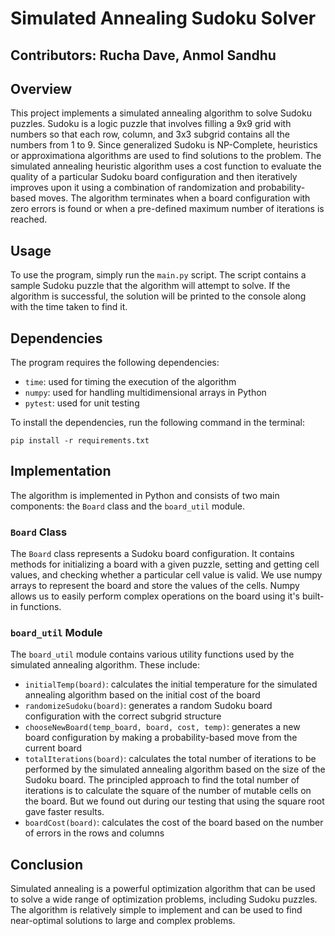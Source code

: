 # Simulated Annealing Sudoku Solver

## Contributors: Rucha Dave, Anmol Sandhu

## Overview

This project implements a simulated annealing algorithm to solve Sudoku puzzles. Sudoku is a logic puzzle that involves filling a 9x9 grid with numbers so that each row, column, and 3x3 subgrid contains all the numbers from 1 to 9. Since generalized Sudoku is NP-Complete, heuristics or approximationa algorithms are used to find solutions to the problem. The simulated annealing heuristic algorithm uses a cost function to evaluate the quality of a particular Sudoku board configuration and then iteratively improves upon it using a combination of randomization and probability-based moves. The algorithm terminates when a board configuration with zero errors is found or when a pre-defined maximum number of iterations is reached.

## Usage

To use the program, simply run the `main.py` script. The script contains a sample Sudoku puzzle that the algorithm will attempt to solve. If the algorithm is successful, the solution will be printed to the console along with the time taken to find it.

## Dependencies

The program requires the following dependencies:

- `time`: used for timing the execution of the algorithm
- `numpy`: used for handling multidimensional arrays in Python
- `pytest`: used for unit testing

To install the dependencies, run the following command in the terminal:

```
pip install -r requirements.txt
```

## Implementation

The algorithm is implemented in Python and consists of two main components: the `Board` class and the `board_util` module.

### `Board` Class

The `Board` class represents a Sudoku board configuration. It contains methods for initializing a board with a given puzzle, setting and getting cell values, and checking whether a particular cell value is valid. We use numpy arrays to represent the board and store the values of the cells. Numpy allows us to easily perform complex operations on the board using it's built-in functions.

### `board_util` Module

The `board_util` module contains various utility functions used by the simulated annealing algorithm. These include:

- `initialTemp(board)`: calculates the initial temperature for the simulated annealing algorithm based on the initial cost of the board
- `randomizeSudoku(board)`: generates a random Sudoku board configuration with the correct subgrid structure
- `chooseNewBoard(temp_board, board, cost, temp)`: generates a new board configuration by making a probability-based move from the current board
- `totalIterations(board)`: calculates the total number of iterations to be performed by the simulated annealing algorithm based on the size of the Sudoku board. The principled approach to find the total number of iterations is to calculate the square of the number of mutable cells on the board. But we found out during our testing that using the square root gave faster results.
- `boardCost(board)`: calculates the cost of the board based on the number of errors in the rows and columns

## Conclusion

Simulated annealing is a powerful optimization algorithm that can be used to solve a wide range of optimization problems, including Sudoku puzzles. The algorithm is relatively simple to implement and can be used to find near-optimal solutions to large and complex problems.
